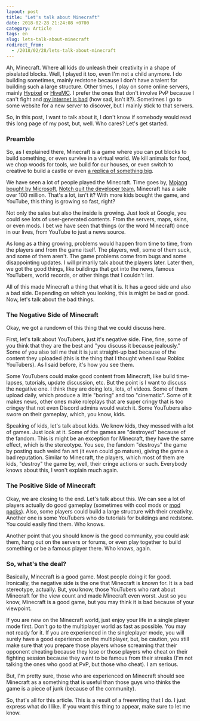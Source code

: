 ```yaml
---
layout: post
title: "Let's talk about Minecraft"
date: 2018-02-28 21:24:08 +0700
category: Article
tags: en 
slug: lets-talk-about-minecraft
redirect_from: 
  - /2018/02/28/lets-talk-about-minecraft
---
```


Ah, Minecraft. Where all kids do unleash their creativity in a shape of pixelated blocks. Well, I played it too, even I'm not a child anymore. I do building sometimes, mainly redstone because I don't have a talent for building such a large structure. Other times, I play on some online servers, mainly [Hypixel](https://hypixel.net/) or [HiveMC](https://hivemc.com/). I prefer the ones that don't involve PvP because I can't fight and [my internet is bad](http://www.speedtest.net/result/7149921201) (how sad, isn't it?). Sometimes I go to some website for a new server to discover, but I mainly stick to that servers. 

So, in this post, I want to talk about it, I don't know if somebody would read this long page of my post, but, well. Who cares? Let's get started.

### Preamble

So, as I explained there, Minecraft is a game where you can put blocks to build something, or even survive in a virtual world. We kill animals for food, we chop woods for tools, we build for our houses, or even switch to creative to build a castle or even [a replica of something big](https://www.youtube.com/watch?v=NJycdA8zw2I). 

We have seen a lot of people played the Minecraft. Time goes by, [Mojang bought by Microsoft](https://mojang.com/2014/09/yes-were-being-bought-by-microsoft/), [Notch quit the developer team](https://www.polygon.com/2014/9/15/6151921/why-notch-left-mojang), Minecraft has a sale over 100 million. That's a lot, isn't it? With more kids bought the game, and YouTube, this thing is growing so fast, right? 

Not only the sales but also the inside is growing. Just look at Google, you could see lots of user-generated contents. From the servers, maps, skins, or even mods. I bet we have seen that things (or the word Minecraft) once in our lives, from YouTube to just a news source. 

As long as a thing growing, problems would happen from time to time, from the players and from the game itself. The players, well, some of them suck, and some of them aren't. The game problems come from bugs and some disappointing updates. I will primarily talk about the players later. Later then, we got the good things, like buildings that got into the news, famous YouTubers, world records, or other things that I couldn't list. 

All of this made Minecraft a thing that what it is. It has a good side and also a bad side. Depending on which you looking, this is might be bad or good. Now, let's talk about the bad things.

### The Negative Side of Minecraft

Okay, we got a rundown of this thing that we could discuss here. 

First, let's talk about YouTubers, just it's negative side. Fine, fine, some of you think that they are the best and "you discuss it because jealously." Some of you also tell me that it is just straight-up bad because of the content they uploaded (this is the thing that I thought when I saw Roblox YouTubers). As I said before, it's how you see them. 

Some YouTubers could make good content from Minecraft, like build time-lapses, tutorials, update discussion, etc. But the point is I want to discuss the negative one. I think they are doing lots, lots, of videos. Some of them upload daily, which produce a little "boring" and too "cinematic". Some of it makes news, other ones make roleplays that are super cringy that is too cringey that not even Discord admins would watch it. Some YouTubers also swore on their gameplay, which, you know, kids. 

Speaking of kids, let's talk about kids. We know kids, they messed with a lot of games. Just look at it. Some of the games are "destroyed" because of the fandom. This is might be an exception for Minecraft, they have the same effect, which is the stereotype. You see, the fandom "destroys" the game by posting such weird fan art (it even could go mature), giving the game a bad reputation. Similar to Minecraft, the players, which most of them are kids, "destroy" the game by, well, their cringe actions or such. Everybody knows about this, I won't explain much again.

### The Positive Side of Minecraft

Okay, we are closing to the end. Let's talk about this. We can see a lot of players actually do good gameplay (sometimes with cool mods or [mod](https://feed-the-beast.com/) [packs](https://www.technicpack.net/)). Also, some players could build a large structure with their creativity. Another one is some YouTubers who do tutorials for buildings and redstone. You could easily find them. Who knows. 

Another point that you should know is the good community, you could ask them, hang out on the servers or forums, or even play together to build something or be a famous player there. Who knows, again.

### So, what's the deal?

Basically, Minecraft is a good game. Most people doing it for good. Ironically, the negative side is the one that Minecraft is known for. It is a bad stereotype, actually. But, you know, those YouTubers who rant about Minecraft for the view count and made Minecraft even worst. Just so you know, Minecraft is a good game, but you may think it is bad because of your viewpoint. 

If you are new on the Minecraft world, just enjoy your life in a single player mode first. Don't go to the multiplayer world as fast as possible. You may not ready for it. If you are experienced in the singleplayer mode, you will surely have a good experience on the multiplayer, but, be caution, you still make sure that you prepare those players whose screaming that their opponent cheating because they lose or those players who cheat on their fighting session because they want to be famous from their streaks (I'm not talking the ones who good at PvP, but those who cheat). I am serious. 

But, I'm pretty sure, those who are experienced on Minecraft should see Minecraft as a something that is useful than those guys who thinks the game is a piece of junk (because of the community). 

So, that's all for this article. This is a result of a freewriting that I do. I just express what do I like. If you want this thing to appear, make sure to let me know.